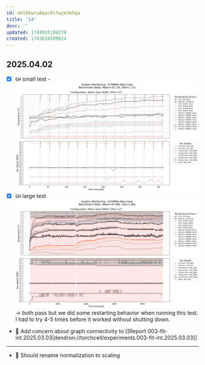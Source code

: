 ```yaml
---
id: ektbkwru0qac0ctwye3e5qa
title: '14'
desc: ''
updated: 1744955106278
created: 1743634509624
---
```


## 2025.04.02


- [x] `GH` small test - ![](./assets/images/8-DIMMs-New-Case_plot_20250401_224950.png) 
- [x] `GH` large test![](./assets/images/8-DIMMs-New-Case_plot_20250402_190347.png) → both pass but we did some restarting behavior when running this test. I had to try 4-5 times before it worked without shutting down.

- 🔲 Add concern about graph connectivity to [[Report 003-fit-int.2025.03.03|dendron://torchcell/experiments.003-fit-int.2025.03.03]]

***

- 🔲 Should rename normalization to scaling
